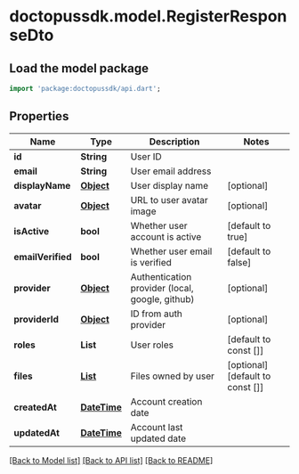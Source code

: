 # doctopussdk.model.RegisterResponseDto

## Load the model package
```dart
import 'package:doctopussdk/api.dart';
```

## Properties
Name | Type | Description | Notes
------------ | ------------- | ------------- | -------------
**id** | **String** | User ID | 
**email** | **String** | User email address | 
**displayName** | [**Object**](.md) | User display name | [optional] 
**avatar** | [**Object**](.md) | URL to user avatar image | [optional] 
**isActive** | **bool** | Whether user account is active | [default to true]
**emailVerified** | **bool** | Whether user email is verified | [default to false]
**provider** | [**Object**](.md) | Authentication provider (local, google, github) | [optional] 
**providerId** | [**Object**](.md) | ID from auth provider | [optional] 
**roles** | **List<String>** | User roles | [default to const []]
**files** | [**List<FileDto>**](FileDto.md) | Files owned by user | [optional] [default to const []]
**createdAt** | [**DateTime**](DateTime.md) | Account creation date | 
**updatedAt** | [**DateTime**](DateTime.md) | Account last updated date | 

[[Back to Model list]](../README.md#documentation-for-models) [[Back to API list]](../README.md#documentation-for-api-endpoints) [[Back to README]](../README.md)


